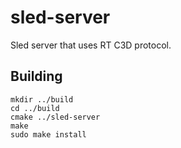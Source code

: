 sled-server
===========

Sled server that uses RT C3D protocol.

Building
--------

	mkdir ../build
	cd ../build
	cmake ../sled-server
	make
	sudo make install

